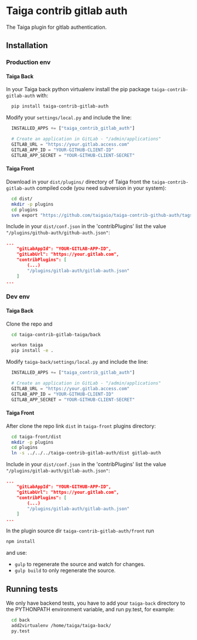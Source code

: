 Taiga contrib gitlab auth
=========================

The Taiga plugin for gitlab authentication.

Installation
------------
### Production env

#### Taiga Back

In your Taiga back python virtualenv install the pip package `taiga-contrib-gitlab-auth` with:

```bash
  pip install taiga-contrib-gitlab-auth
```

Modify your `settings/local.py` and include the line:

```python
  INSTALLED_APPS += ["taiga_contrib_gitlab_auth"]

  # Create an application in GitLab - "/admin/applications"
  GITLAB_URL = "https://your.gitlab.access.com"
  GITLAB_APP_ID = "YOUR-GITHUB-CLIENT-ID"
  GITLAB_APP_SECRET = "YOUR-GITHUB-CLIENT-SECRET"
```

#### Taiga Front

Download in your `dist/plugins/` directory of Taiga front the `taiga-contrib-gitlab-auth` compiled code (you need subversion in your system):

```bash
  cd dist/
  mkdir -p plugins
  cd plugins
  svn export "https://github.com/taigaio/taiga-contrib-github-auth/tags/$(pip show taiga-contrib-github-auth | awk '/^Version: /{print $2}')/front/dist"  "github-auth"
```

Include in your `dist/conf.json` in the 'contribPlugins' list the value `"/plugins/github-auth/github-auth.json"`:

```json
...
    "gitLabAppId": "YOUR-GITLAB-APP-ID",
    "gitLabUrl": "https://your.gitlab.com",
    "contribPlugins": [
        (...)
        "/plugins/gitlab-auth/gitlab-auth.json"
    ]
...
```

### Dev env

#### Taiga Back

Clone the repo and

```bash
  cd taiga-contrib-gitlab-taiga/back

  workon taiga
  pip install -e .
```

Modify `taiga-back/settings/local.py` and include the line:

```python
  INSTALLED_APPS += ["taiga_contrib_gitlab_auth"]

  # Create an application in GitLab - "/admin/applications"
  GITLAB_URL = "https://your.gitlab.access.com"
  GITLAB_APP_ID = "YOUR-GITHUB-CLIENT-ID"
  GITLAB_APP_SECRET = "YOUR-GITHUB-CLIENT-SECRET"
```

#### Taiga Front

After clone the repo link `dist` in `taiga-front` plugins directory:

```bash
  cd taiga-front/dist
  mkdir -p plugins
  cd plugins
  ln -s ../../../taiga-contrib-gitlab-auth/dist gitlab-auth
```

Include in your `dist/conf.json` in the 'contribPlugins' list the value `"/plugins/gitlab-auth/gitlab-auth.json"`:

```json
...
    "gitLabAppId": "YOUR-GITHUB-APP-ID",
    "gitLabUrl": "https://your.gitlab.com",
    "contribPlugins": [
        (...)
        "/plugins/gitlab-auth/gitlab-auth.json"
    ]
...
```

In the plugin source dir `taiga-contrib-gitlab-auth/front` run

```bash
npm install
```
and use:

- `gulp` to regenerate the source and watch for changes.
- `gulp build` to only regenerate the source.

Running tests
-------------

We only have backend tests, you have to add your `taiga-back` directory to the
PYTHONPATH environment variable, and run py.test, for example:

```bash
  cd back
  add2virtualenv /home/taiga/taiga-back/
  py.test
```

